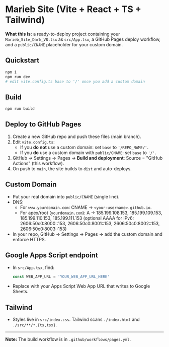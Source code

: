 
# Marieb Site (Vite + React + TS + Tailwind)

**What this is:** a ready-to-deploy project containing your `Marieb_Site_Dark_V8.tsx` as `src/App.tsx`,
a GitHub Pages deploy workflow, and a `public/CNAME` placeholder for your custom domain.

## Quickstart
```bash
npm i
npm run dev
# edit vite.config.ts base to '/' once you add a custom domain
```

## Build
```bash
npm run build
```

## Deploy to GitHub Pages
1. Create a new GitHub repo and push these files (main branch).
2. Edit `vite.config.ts`:
   - If you **do not** use a custom domain: set `base` to `'/REPO_NAME/'`.
   - If you **do** use a custom domain with `public/CNAME`: set `base` to `'/'`.
3. GitHub → Settings → Pages → **Build and deployment**: Source = "GitHub Actions" (this workflow).
4. On push to `main`, the site builds to `dist` and auto-deploys.

## Custom Domain
- Put your real domain into `public/CNAME` (single line).
- DNS: 
  - For `www.yourdomain.com`: CNAME → `<your-username>.github.io`.
  - For apex/root (`yourdomain.com`): A → 185.199.108.153, 185.199.109.153, 185.199.110.153, 185.199.111.153
    (optional AAAA for IPv6: 2606:50c0:8000::153, 2606:50c0:8001::153, 2606:50c0:8002::153, 2606:50c0:8003::153)
- In your repo, GitHub → Settings → Pages → add the custom domain and enforce HTTPS.

## Google Apps Script endpoint
- In `src/App.tsx`, find:
  ```ts
  const WEB_APP_URL = 'YOUR_WEB_APP_URL_HERE'
  ```
- Replace with your Apps Script Web App URL that writes to Google Sheets.

## Tailwind
- Styles live in `src/index.css`. Tailwind scans `./index.html` and `./src/**/*.{ts,tsx}`.

---

**Note:** The build workflow is in `.github/workflows/pages.yml`.

